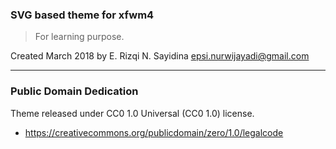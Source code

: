 ### SVG based theme for xfwm4

> For learning purpose.

Created March 2018 by E. Rizqi N. Sayidina <epsi.nurwijayadi@gmail.com>

-- -- --

### Public Domain Dedication

Theme released under CC0 1.0 Universal (CC0 1.0) license.
* https://creativecommons.org/publicdomain/zero/1.0/legalcode
